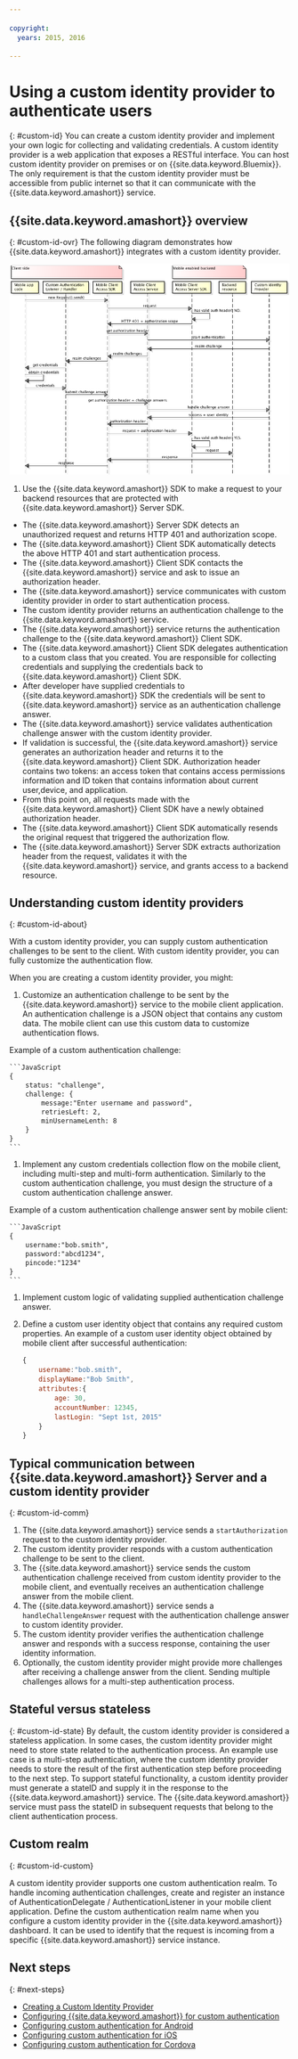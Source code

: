 ```yaml
---

copyright:
  years: 2015, 2016
  
---
```


# Using a custom identity provider to authenticate users
{: #custom-id}
You can create a custom identity provider and implement your own logic for collecting and validating credentials. A custom identity provider is a web application that exposes a RESTful interface. You can host custom identity provider on premises or on {{site.data.keyword.Bluemix}}. The only requirement is that the custom identity provider must be accessible from public internet so that it can communicate with the {{site.data.keyword.amashort}} service.

## {{site.data.keyword.amashort}} overview
{: #custom-id-ovr}
 The following diagram demonstrates how {{site.data.keyword.amashort}} integrates with a custom identity provider.

![image](images/mca-sequence-custom.jpg)

1. Use the {{site.data.keyword.amashort}} SDK to make a request to your backend resources that are protected with {{site.data.keyword.amashort}} Server SDK.
* The {{site.data.keyword.amashort}} Server SDK detects an unauthorized request and returns HTTP 401 and authorization scope.
* The {{site.data.keyword.amashort}} Client SDK automatically detects the above HTTP 401 and start authentication process.
* The {{site.data.keyword.amashort}} Client SDK contacts the {{site.data.keyword.amashort}} service and ask to issue an authorization header.
* The {{site.data.keyword.amashort}} service communicates with custom identity provider in order to start authentication process.
* The custom identity provider returns an authentication challenge to the {{site.data.keyword.amashort}} service.
* The {{site.data.keyword.amashort}} service returns the authentication challenge to the {{site.data.keyword.amashort}} Client SDK.
* The {{site.data.keyword.amashort}} Client SDK delegates authentication to a custom class that you created. You are responsible for collecting credentials and supplying the credentials back to {{site.data.keyword.amashort}} Client SDK.
* After developer have supplied credentials to {{site.data.keyword.amashort}} SDK the credentials will be sent to {{site.data.keyword.amashort}} service as an authentication challenge answer.
* The {{site.data.keyword.amashort}} service validates authentication challenge answer with the custom identity provider.
* If validation is successful, the {{site.data.keyword.amashort}} service generates an authorization header and returns it to the {{site.data.keyword.amashort}} Client SDK. Authorization header contains two tokens: an access token that contains access permissions information and ID token that contains information about current user,device, and application.
* From this point on, all requests made with the {{site.data.keyword.amashort}} Client SDK have a newly obtained authorization header.
* The {{site.data.keyword.amashort}} Client SDK automatically resends the original request that triggered the authorization flow.
* The {{site.data.keyword.amashort}} Server SDK extracts authorization header from the request, validates it with the {{site.data.keyword.amashort}} service, and grants access to a backend resource.

## Understanding custom identity providers
{: #custom-id-about}

With a custom identity provider, you can supply custom authentication challenges to be sent to the client. With custom identity provider, you can fully customize the authentication flow.

When you are creating a custom identity provider, you might:

1. Customize an authentication challenge to be sent by the {{site.data.keyword.amashort}} service to the mobile client application. An authentication challenge is a JSON object that contains any custom data. The mobile client can use this custom data to customize authentication flows.

Example of a custom authentication challenge:

	```JavaScript
	{
		status: "challenge",
		challenge: {
			message:"Enter username and password",
			retriesLeft: 2,
			minUsernameLenth: 8
		}
	}
	```

1. Implement any custom credentials collection flow on the mobile client, including multi-step and multi-form authentication. Similarly to the custom authentication challenge, you must design the structure of a custom authentication challenge answer.

Example of a custom authentication challenge answer sent by mobile client:

	```JavaScript
	{
		username:"bob.smith",
		password:"abcd1234",
		pincode:"1234"
	}
	```
1. Implement custom logic of validating supplied authentication challenge answer.

1. Define a custom user identity object that contains any required custom properties. An example of a custom user identity object obtained by mobile client after successful authentication:

	```JavaScript
	{
		username:"bob.smith",
		displayName:"Bob Smith",
		attributes:{
			age: 30,
			accountNumber: 12345,
			lastLogin: "Sept 1st, 2015"
		}
	}
	```


## Typical communication between {{site.data.keyword.amashort}} Server and a custom identity provider
{: #custom-id-comm}
1. The {{site.data.keyword.amashort}} service sends a `startAuthorization` request to the custom identity provider.
1. The custom identity provider responds with a custom authentication challenge to be sent to the client.
1. The {{site.data.keyword.amashort}} service sends the custom authentication challenge received from custom identity provider to the mobile client, and eventually receives an authentication challenge answer from the mobile client.
1. The {{site.data.keyword.amashort}} service sends a `handleChallengeAnswer` request with the authentication challenge answer to custom identity provider.
1. The custom identity provider verifies the authentication challenge answer and responds with a success response, containing the user identity information.
1. Optionally, the custom identity provider might provide more challenges after receiving a challenge answer from the client. Sending multiple challenges allows for a multi-step authentication process.

## Stateful versus stateless
{: #custom-id-state}
By default, the custom identity provider is considered a stateless application. In some cases, the custom identity provider might need to store state related to the authentication process. An example use case is a multi-step authentication, where the custom identity provider needs to store the result of the first authentication step before proceeding to the next step. To support stateful functionality, a custom identity provider must generate a stateID and supply it in the  response to the {{site.data.keyword.amashort}} service. The {{site.data.keyword.amashort}} service must pass the stateID in subsequent requests that belong to the client authentication process.

## Custom realm
{: #custom-id-custom}

A custom identity provider supports one custom authentication realm. To handle incoming authentication challenges, create and register an instance of AuthenticationDelegate / AuthenticationListener in your mobile client application. Define the custom authentication realm name when you configure a custom identity provider in the {{site.data.keyword.amashort}} dashboard. It can be used to identify that the request is incoming from a specific {{site.data.keyword.amashort}} service instance. 

## Next steps
{: #next-steps}
* [Creating a Custom Identity Provider](custom-auth-identity-provider.html)
* [Configuring {{site.data.keyword.amashort}} for custom authentication](custom-auth-config-mca.html)
* [Configuring custom authentication for Android](custom-auth-android.html)
* [Configuring custom authentication for iOS](custom-auth-ios.html)
* [Configuring custom authentication for Cordova](custom-auth-cordova.html)
